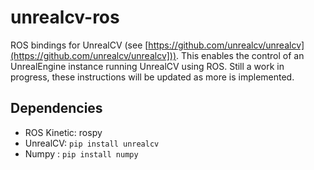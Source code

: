 # unrealcv-ros

ROS bindings for UnrealCV (see [https://github.com/unrealcv/unrealcv](https://github.com/unrealcv/unrealcv])).
This enables the control of an UnrealEngine instance running UnrealCV using ROS.
Still a work in progress, these instructions will be updated as more is implemented.

## Dependencies
- ROS Kinetic: rospy
- UnrealCV: `pip install unrealcv`
- Numpy : `pip install numpy`

